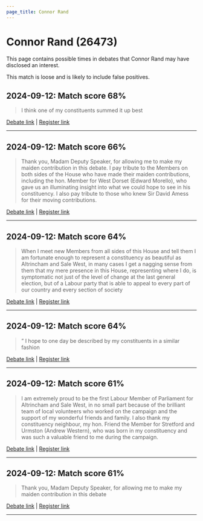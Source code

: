 ```yaml
---
page_title: Connor Rand
---
```


# Connor Rand  (26473)

This page contains possible times in debates that Connor Rand may have disclosed an interest.

This match is loose and is likely to include false positives. 



## 2024-09-12: Match score 68%

>I think one of my constituents summed it up best

[Debate link](https://www.theyworkforyou.com/debates/?id=2024-09-12b.1046.0) | [Register link](https://www.theyworkforyou.com/mp/26473/register)


---



## 2024-09-12: Match score 66%

>Thank you, Madam Deputy Speaker, for allowing me to make my maiden contribution in this debate. I pay tribute to the Members on both sides of the House who have made their maiden contributions, including the hon. Member for West Dorset (Edward Morello), who gave us an illuminating insight into what we could hope to see in his constituency. I also pay tribute to those who knew Sir David Amess for their moving contributions.

[Debate link](https://www.theyworkforyou.com/debates/?id=2024-09-12b.1046.0) | [Register link](https://www.theyworkforyou.com/mp/26473/register)


---



## 2024-09-12: Match score 64%

>When I meet new Members from all sides of this House and tell them I am fortunate enough to represent a constituency as beautiful as Altrincham and Sale West, in many cases I get a nagging sense from them that my mere presence in this House, representing where I do, is symptomatic not just of the level of change at the last general election, but of a Labour party that is able to appeal to every part of our country and every section of society

[Debate link](https://www.theyworkforyou.com/debates/?id=2024-09-12b.1046.0) | [Register link](https://www.theyworkforyou.com/mp/26473/register)


---



## 2024-09-12: Match score 64%

>” I hope to one day be described by my constituents in a similar fashion

[Debate link](https://www.theyworkforyou.com/debates/?id=2024-09-12b.1046.0) | [Register link](https://www.theyworkforyou.com/mp/26473/register)


---



## 2024-09-12: Match score 61%

>I am extremely proud to be the first Labour Member of Parliament for Altrincham and Sale West, in no small part because of the brilliant team of local volunteers who worked on the campaign and the support of my wonderful friends and family. I also thank my constituency neighbour, my hon. Friend the Member for Stretford and Urmston (Andrew Western), who was born in my constituency and was such a valuable friend to me during the campaign.

[Debate link](https://www.theyworkforyou.com/debates/?id=2024-09-12b.1046.0) | [Register link](https://www.theyworkforyou.com/mp/26473/register)


---



## 2024-09-12: Match score 61%

>Thank you, Madam Deputy Speaker, for allowing me to make my maiden contribution in this debate

[Debate link](https://www.theyworkforyou.com/debates/?id=2024-09-12b.1046.0) | [Register link](https://www.theyworkforyou.com/mp/26473/register)


---


